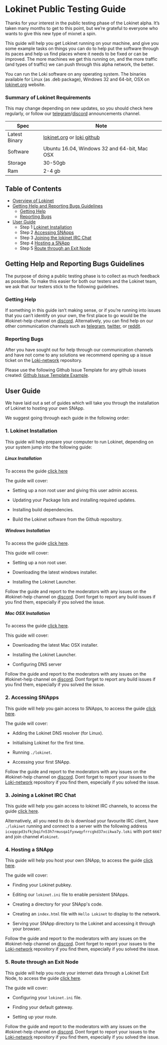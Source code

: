 # Lokinet Public Testing Guide

Thanks for your interest in the public testing phase of the Lokinet alpha. It’s taken many months to get to this point, but we’re grateful to everyone who wants to give this new type of mixnet a spin.

This guide will help you get Lokinet running on your machine, and give you some example tasks on things you can do to help put the software through its paces and help us find places where it needs to be fixed or can be improved. The more machines we get this running on, and the more traffic (and types of traffic) we can push through this alpha network, the better.

You can run the Loki software on any operating system. The binaries available for Linux (as .deb package), Windows 32 and 64-bit, OSX on [lokinet.org](https://lokinet.org/) website.

### Summary of Lokinet Requirements

This may change depending on new updates, so you should check here regularly, or follow our [telegram](https://t.me/LokiCommunity)/[discord](https://discord.gg/67GXfD6) announcements channel. 

|Spec|Note|
|---|---|
|Latest Binary|[lokinet.org](https://lokinet.org/) or [loki github](https://github.com/loki-project/loki-network/releases/latest)|
|Software| Ubuntu 16.04, Windows 32 and 64-bit, Mac OSX|
|Storage | 30-50gb|
|Ram | 2-4 gb|


## Table of Contents
- [Overview of Lokinet](#Overview)
- [Getting Help and Reporting Bugs Guidelines](#getting-help-and-reporting-bugs-guidelines)
	- [Getting Help](#getting-help)
	- [Reporting Bugs](#reporting-bugs)
- [User Guide](#user-guide)
	- Step 1 [Lokinet Installation](#1-lokinet-installation)
	- Step 2 [Accessing SNApps](#2-accessing-snapps)
	- Step 3 [Joining the lokinet IRC Chat](#3-joining-a-lokinet-irc-chat)
	- Step 4 [Hosting a SNApp](#4-hosting-a-snapp)
	- Step 5 [Route through an Exit Node](#5-route-through-an-exit-node)

## Getting Help and Reporting Bugs Guidelines

The purpose of doing a public testing phase is to collect as much feedback as possible. To make this easier for both our testers and the Lokinet team, we ask that our testers stick to the following guidelines.

### Getting Help

If something in this guide isn’t making sense, or if you’re running into issues that you can’t identify on your own, the first place to go would be the #lokinet-help channel on [discord](https://discord.gg/67GXfD6). Alternatively, you can find help on our other communication channels such as [telegram](https://t.me/LokiCommunity), [twitter](https://twitter.com/loki_project), or [reddit](https://www.reddit.com/r/LokiProject/).


### Reporting Bugs

After you have sought out for help through our communication channels and have not come to any solutions we recommend opening up a issue ticket on the [Loki-network](https://github.com/loki-project/loki-network/issues) repository.

Please use the following Github Issue Template for any github issues created: [Github Issue Template Example](../../../Contributing/Issue_Template/).

## User Guide

We have laid out a set of guides which will take you through the installation of Lokinet to hosting your own SNApp.

We suggest going through each guide in the following order:

### 1. Lokinet Installation

This guide will help prepare your computer to run Lokinet, depending on your system jump into the following guide:

##### Linux Installation

To access the guide [click here](../Guides/Install.md)

The guide will cover:

- Setting up a non root user and giving this user admin access.

- Updating your Package lists and installing required updates.

- Installing build dependencies.

- Build the Lokinet software from the Github repository.

##### Windows Installation

To access the guide [click here](../Guides/lokinet-windows-guide.md).

This guide will cover:

- Setting up a non root user.

- Downloading the latest windows installer.

- Installing the Lokinet Launcher.

Follow the guide and report to the moderators with any issues on the #lokinet-help channel on [discord](https://discord.gg/67GXfD6). Dont forget to report any build issues if you find them, especially if you solved the issue.

##### Mac OSX Installation

To access the guide [click here](../Guides/lokinet-mac-guide.md).

This guide will cover:

- Downloading the latest Mac OSX installer.

- Installing the Lokinet Launcher.

- Configuring DNS server

Follow the guide and report to the moderators with any issues on the #lokinet-help channel on [discord](https://discord.gg/67GXfD6). Dont forget to report any build issues if you find them, especially if you solved the issue.


### 2. Accessing SNApps

This guide will help you gain access to SNApps, to access the guide [click here](../Guides/AccessingSNApps.md).

The guide will cover:

- Adding the Lokinet DNS resolver (for Linux).

- Initialising Lokinet for the first time.

- Running `./lokinet`.

- Accessing your first SNApp.

Follow the guide and report to the moderators with any issues on the #lokinet-help channel on [discord](https://discord.gg/67GXfD6). Dont forget to report your issues to the [Loki-network](https://github.com/loki-project/loki-network/issues) repository if you find them, especially if you solved the issue.

### 3. Joining a Lokinet IRC Chat
This guide will help you gain access to lokinet IRC channels, to access the guide [click here](../Guides/LokinetIRC.md).

Alternatively, all you need to do is download your favourite IRC client, have `./lokinet` running and connect to a server with the following address `icxqqcpd3sfkjbqifn53h7rmusqa1fyxwqyfrrcgkd37xcikwa7y.loki` with port `6667` and join channel `#lokinet`. 

### 4. Hosting a SNApp

This guide will help you host your own SNApp, to access the guide [click here](../Guides/HostingSNApps.md).

The guide will cover:

- Finding your Lokinet pubkey.

- Editing our `lokinet.ini` file to enable persistent SNApps.

- Creating a directory for your SNApp's code.

- Creating an `index.html` file with `Hello Lokinet` to display to the network.

- Serving your SNApp directory to the Lokinet and accessing it through your browser.

Follow the guide and report to the moderators with any issues on the #lokinet-help channel on [discord](https://discord.gg/67GXfD6). Dont forget to report your issues to the [Loki-network](https://github.com/loki-project/loki-network/issues) repository if you find them, especially if you solved the issue.

### 5. Route through an Exit Node

This guide will help you route your internet data through a Lokinet Exit Node, to access the guide [click here](../Guides/RouteThroughExitNode.md).

The guide will cover:

- Configuring your `lokinet.ini` file.

- Finding your default gateway.

- Setting up your route.

Follow the guide and report to the moderators with any issues on the #lokinet-help channel on [discord](https://discord.gg/67GXfD6). Dont forget to report your issues to the [Loki-network](https://github.com/loki-project/loki-network/issues) repository if you find them, especially if you solved the issue.
